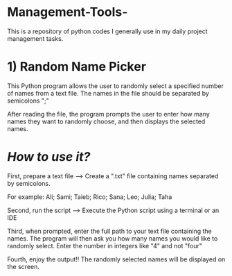 # Management-Tools-
This is a repository of python codes I generally use in my daily project management tasks. 

# **1) Random Name Picker**
This Python program allows the user to randomly select a specified number of names from a text file. The names in the file should be separated by semicolons ";"

After reading the file, the program prompts the user to enter how many names they want to randomly choose, and then displays the selected names. 
# *How to use it?*
First, prepare a text file --> Create a ".txt" file containing names separated by semicolons. 

For example: 
Ali; Sami; Taieb; Rico; Sana; Leo; Julia; Taha

Second, run the script --> Execute the Python script using a terminal or an IDE

Third, when prompted, enter the full path to your text file containing the names. The program will then ask you how many names you would like to randomly select. Enter the number in integers like "4" and not "four" 

Fourth, enjoy the output!! The randomly selected names will be displayed on the screen. 
